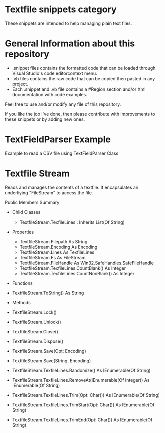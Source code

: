 # Textfile snippets category
These snippets are intended to help managing plain text files.

# General Information about this repository
 - .snippet files contains the formatted code that can be loaded through Visual Studio's code editorcontext menu.
 - .vb files contains the raw code that can be copied then pasted in any project.
 - Each .snippet and .vb file contains a #Region section and/or Xml documentation with code examples.
 
Feel free to use and/or modify any file of this repository.

If you like the job I've done, then please contribute with improvements to these snippets or by adding new ones.

# TextFieldParser Example
Example to read a CSV file using TextFieldParser Class

# Textfile Stream
Reads and manages the contents of a textfile.
It encapsulates an underliying "FileStream" to access the file.

Public Members Summary

 - Child Classes
   - TextfileStream.TexfileLines : Inherits List(Of String)

 - Properties
   - TextfileStream.Filepath As String
   - TextfileStream.Encoding As Encoding
   - TextfileStream.Lines As TexfileLines
   - TextfileStream.Fs As FileStream
   - TextfileStream.FileHandle As Win32.SafeHandles.SafeFileHandle
   - TextfileStream.TexfileLines.CountBlank() As Integer
   - TextfileStream.TexfileLines.CountNonBlank() As Integer

 -  Functions
   - TextfileStream.ToString() As String

 -  Methods
   - TextfileStream.Lock()
   - TextfileStream.Unlock()
   - TextfileStream.Close()
   - TextfileStream.Dispose()
   - TextfileStream.Save(Opt: Encoding)
   - TextfileStream.Save(String, Encoding)
   - TextfileStream.TexfileLines.Randomize() As IEnumerable(Of String)
   - TextfileStream.TexfileLines.RemoveAt(IEnumerable(Of Integer)) As IEnumerable(Of String)
   - TextfileStream.TexfileLines.Trim(Opt: Char()) As IEnumerable(Of String)
   - TextfileStream.TexfileLines.TrimStart(Opt: Char()) As IEnumerable(Of String)
   - TextfileStream.TexfileLines.TrimEnd(Opt: Char()) As IEnumerable(Of String)
